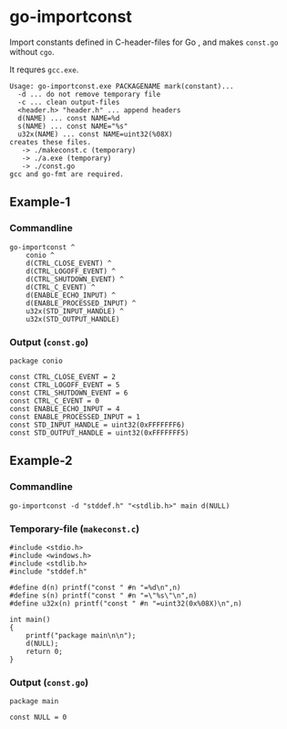 go-importconst
==============

Import constants defined in C-header-files for Go ,
and makes `const.go` without `cgo`.

It requres `gcc.exe`.

    Usage: go-importconst.exe PACKAGENAME mark(constant)...
      -d ... do not remove temporary file
      -c ... clean output-files
      <header.h> "header.h" ... append headers
      d(NAME) ... const NAME=%d
      s(NAME) ... const NAME="%s"
      u32x(NAME) ... const NAME=uint32(%08X)
    creates these files.
       -> ./makeconst.c (temporary)
       -> ./a.exe (temporary)
       -> ./const.go
    gcc and go-fmt are required.

Example-1
---------

### Commandline

    go-importconst ^
        conio ^
        d(CTRL_CLOSE_EVENT) ^
        d(CTRL_LOGOFF_EVENT) ^
        d(CTRL_SHUTDOWN_EVENT) ^
        d(CTRL_C_EVENT) ^
        d(ENABLE_ECHO_INPUT) ^
        d(ENABLE_PROCESSED_INPUT) ^
        u32x(STD_INPUT_HANDLE) ^
        u32x(STD_OUTPUT_HANDLE)

### Output (`const.go`)

    package conio

    const CTRL_CLOSE_EVENT = 2
    const CTRL_LOGOFF_EVENT = 5
    const CTRL_SHUTDOWN_EVENT = 6
    const CTRL_C_EVENT = 0
    const ENABLE_ECHO_INPUT = 4
    const ENABLE_PROCESSED_INPUT = 1
    const STD_INPUT_HANDLE = uint32(0xFFFFFFF6)
    const STD_OUTPUT_HANDLE = uint32(0xFFFFFFF5)

Example-2
---------

### Commandline

    go-importconst -d "stddef.h" "<stdlib.h>" main d(NULL)

### Temporary-file (`makeconst.c`)

    #include <stdio.h>
    #include <windows.h>
    #include <stdlib.h>
    #include "stddef.h"

    #define d(n) printf("const " #n "=%d\n",n)
    #define s(n) printf("const " #n "=\"%s\"\n",n)
    #define u32x(n) printf("const " #n "=uint32(0x%08X)\n",n)

    int main()
    {
        printf("package main\n\n");
        d(NULL);
        return 0;
    }

### Output (`const.go`)

    package main

    const NULL = 0

